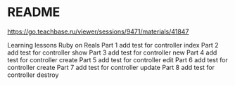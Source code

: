 # README
https://go.teachbase.ru/viewer/sessions/9471/materials/41847

Learning lessons Ruby on Reals 
Part 1 add test for controller index
Part 2 add test for controller show
Part 3 add test for controller new
Part 4 add test for controller create
Part 5 add test for controller edit
Part 6 add test for controller create
Part 7 add test for controller update
Part 8 add test for controller destroy
